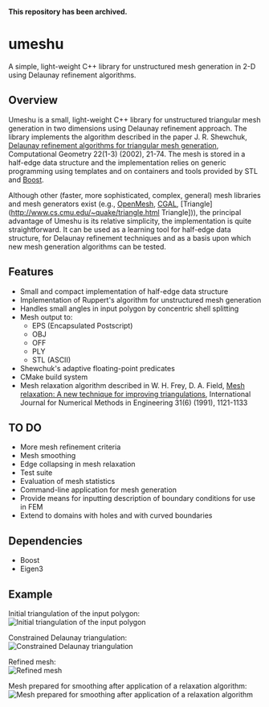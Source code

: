 **This repository has been archived.**

umeshu
======

A simple, light-weight C++ library for unstructured mesh generation in 2-D using Delaunay refinement
algorithms.

Overview
--------

Umeshu is a small, light-weight C++ library for unstructured triangular mesh generation in two
dimensions using Delaunay refinement approach. The library implements the algorithm described in
the paper J. R. Shewchuk, <a href="http://dx.doi.org/10.1016/S0925-7721(01)00047-5">Delaunay
refinement algorithms for triangular mesh generation</a>, Computational Geometry 22(1-3) (2002),
21-74. The mesh is stored in a half-edge data structure and the implementation relies on
generic programming using templates and on containers and tools provided by STL and
[Boost](http://www.boost.org/).

Although other (faster, more sophisticated, complex, general) mesh libraries and mesh generators exist
(e.g., [OpenMesh](http://www.openmesh.org/), [CGAL](http://www.cgal.org/),
 [Triangle](http://www.cs.cmu.edu/~quake/triangle.html Triangle])), the principal advantage of
Umeshu is its relative simplicity, the implementation is quite straightforward. It can be used as a
learning tool for half-edge data structure, for Delaunay refinement techniques and as a basis upon
which new mesh generation algorithms can be tested.

Features
--------

  * Small and compact implementation of half-edge data structure
  * Implementation of Ruppert's algorithm for unstructured mesh generation
  * Handles small angles in input polygon by concentric shell splitting
  * Mesh output to:
    * EPS (Encapsulated Postscript)
    * OBJ
    * OFF
    * PLY
    * STL (ASCII)
  * Shewchuk's adaptive floating-point predicates
  * CMake build system
  * Mesh relaxation algorithm described in W. H. Frey, D. A. Field, [Mesh relaxation: A new
  technique for improving triangulations](http://dx.doi.org/10.1002/nme.1620310607), International
  Journal for Numerical Methods in Engineering 31(6) (1991), 1121-1133

TO DO
-----

  * More mesh refinement criteria
  * Mesh smoothing
  * Edge collapsing in mesh relaxation
  * Test suite
  * Evaluation of mesh statistics
  * Command-line application for mesh generation
  * Provide means for inputting description of boundary conditions for use in FEM
  * Extend to domains with holes and with curved boundaries

Dependencies
------------

  * Boost
  * Eigen3

Example
-------

Initial triangulation of the input polygon:  
![Initial triangulation of the input polygon](https://raw.github.com/vladimir-ch/vladimir-ch.github.com/master/img/mesh_sample_1.png)

Constrained Delaunay triangulation:  
![Constrained Delaunay triangulation](https://raw.github.com/vladimir-ch/vladimir-ch.github.com/master/img/mesh_sample_2.png)

Refined mesh:  
![Refined mesh](https://raw.github.com/vladimir-ch/vladimir-ch.github.com/master/img/mesh_sample_3.png)

Mesh prepared for smoothing after application of a relaxation algorithm:  
![Mesh prepared for smoothing after application of a relaxation algorithm](https://raw.github.com/vladimir-ch/vladimir-ch.github.com/master/img/mesh_sample_4.png)
